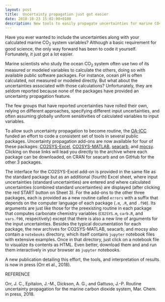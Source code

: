 ```yaml
---
layout: post
title:  Uncertainty propagation just got easier
date: 2018-10-23 15:02:00+0100
description: New tools to easily propagate uncertainties for marine CO<sub>2</sub> system
---
```


Have you ever wanted to include the uncertainties along with your
calculated marine CO<sub>2</sub> system variables? Although a basic
requirement for good science, the only way forward has been to code it
yourself.  Fortunately, it just got a lot easier.

Marine scientists who study the ocean CO<sub>2</sub> system often use
two of its measured or modeled variables to calculate the others,
doing so with available public software packages. For instance, ocean
pH is often calculated, not measured or modeled directly. But what
about the uncertainties associated with those calculations?
Unfortunately, they are seldom reported because none of the packages
have provided an uncertainty propagation feature.

The few groups that have reported uncertainties have rolled their own,
relying on different approaches, specifying different input
uncertainties, and often assuming globally uniform sensitivities of
calculated variables to input variables.

To allow such uncertainty propagation to become routine, the
[OA-ICC](https://www.iaea.org/services/oa-icc) funded an effort to
code a consistent set of tools in several public packages.
Uncertainty propagation add-ons are now available for four of these
packages: [CO2SYS-Excel](https://github.com/jamesorr/CO2SYS-Excel),
[CO2SYS-MATLAB](https://github.com/jamesorr/CO2SYS-MATLAB),
[seacarb](http://CRAN.R-project.org/package=seacarb), and
[mocsy](https://github.com/jamesorr/mocsy).  Clicking on those links
will lead you directly to the archive where each package can be
downloaded, on CRAN for seacarb and on GitHub for the other 3
packages.

The interface for the CO2SYS-Excel add-on is provided in the same file
as the standard package but as an additional (fourth) Excel sheet,
where input uncertainties (standard uncertainties) are entered and
where calculated uncertainties (combined standard uncertainties) are
displayed (after clicking the red START button on Sheet 3). For the
add-ons to the other three packages, each is provided as a new routine
called `errors` with a suffix that depends on the computer language of
each package (`.m`, `.R`, and `.f90`). Its arguments are just like those for
the preexisting routine in each package that computes carbonate
chemistry variables (`CO2SYS.m`, `carb.R`, and `vars.f90`,
respectively) except that there is also a new line of arguments for
the input uncertainties.  Besides the typical documentation
for each package, the new archives for CO2SYS-MATLAB, seacarb, and
mocsy also contain a `notebooks` directory, which itself contains `jupyter` notebook files with extensive examples.  Once in that directory, just click on
a notebook file to visualize its contents as HTML. Even better,
download them and and run them interactively in your browser as `jupyter`
notebooks.

A new publication detailing this effort, the tools, and interpretation
of results is now in press (Orr et al., 2018).


REFERENCE

 Orr, J. C., Epitalon, J.-M., Dickson, A. G., and Gattuso, J.-P. Routine uncertainty propagation for the marine carbon dioxide system, Mar. Chem. in press, 2018. 
